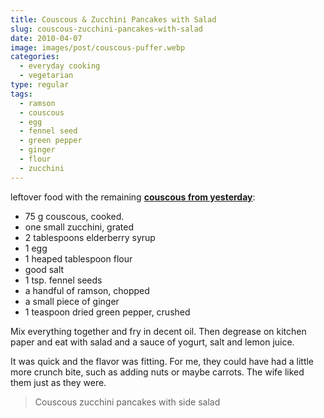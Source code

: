 ```yaml
---
title: Couscous & Zucchini Pancakes with Salad
slug: couscous-zucchini-pancakes-with-salad
date: 2010-04-07
image: images/post/couscous-puffer.webp
categories: 
  - everyday cooking
  - vegetarian
type: regular
tags: 
  - ramson
  - couscous
  - egg
  - fennel seed
  - green pepper
  - ginger
  - flour
  - zucchini
---
```


leftover food with the remaining **[couscous from yesterday](../onion-orange-couscous)**:

* 75 g couscous, cooked.
* one small zucchini, grated 
* 2 tablespoons elderberry syrup 
* 1 egg 
* 1 heaped tablespoon flour 
* good salt 
* 1 tsp. fennel seeds 
* a handful of ramson, chopped 
* a small piece of ginger 
* 1 teaspoon dried green pepper, crushed

Mix everything together and fry in decent oil. Then degrease on kitchen paper and eat with salad and a sauce of yogurt, salt and lemon juice.

It was quick and the flavor was fitting. For me, they could have had a little more crunch bite, such as adding nuts or maybe carrots. The wife liked them just as they were.

> Couscous zucchini pancakes with side salad